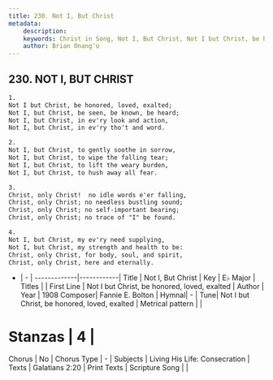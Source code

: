 ```yaml
---
title: 230. Not I, But Christ
metadata:
    description: 
    keywords: Christ in Song, Not I, But Christ, Not I but Christ, be honored, loved, exalted, 
    author: Brian Onang'o
---
```



## 230. NOT I, BUT CHRIST

```txt
1.
Not I but Christ, be honored, loved, exalted;
Not I, but Christ, be seen, be known, be heard;
Not I, but Christ, in ev'ry look and action,
Not I, but Christ, in ev'ry tho't and word.

2.
Not I, but Christ, to gently soothe in sorrow,
Not I, but Christ, to wipe the falling tear;
Not I, but Christ, to lift the weary burden,
Not I, but Christ, to hush away all fear.

3.
Christ, only Christ!  no idle words e'er falling,
Christ, only Christ; no needless bustling sound;
Christ, only Christ; no self-important bearing;
Christ, only Christ; no trace of "I" be found.

4.
Not I, but Christ, my ev'ry need supplying,
Not I, but Christ, my strength and health to be:
Christ, only Christ, for body, soul, and spirit,
Christ, only Christ, here and eternally.
```

- |   -  |
-------------|------------|
Title | Not I, But Christ |
Key | E♭ Major |
Titles |  |
First Line | Not I but Christ, be honored, loved, exalted |
Author | 
Year | 1908
Composer| Fannie E. Bolton |
Hymnal|  - |
Tune| Not I but Christ, be honored, loved, exalted |
Metrical pattern | |
# Stanzas | 4 |
Chorus | No |
Chorus Type | - |
Subjects | Living His Life: Consecration |
Texts | Galatians 2:20 |
Print Texts | 
Scripture Song |  |
  
